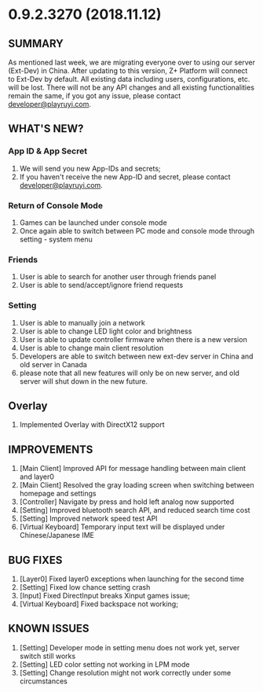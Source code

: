 # 0.9.2.3270 (2018.11.12)

## SUMMARY
As mentioned last week, we are migrating everyone over to using our server (Ext-Dev) in China. After updating to this version, Z+ Platform will connect to Ext-Dev by default. All existing data including users, configurations, etc. will be lost. There will not be any API changes and all existing functionalities remain the same, if you got any issue, please contact developer@playruyi.com.


## WHAT'S NEW?   

### App ID & App Secret
1. We will send you new App-IDs and secrets;
1. If you haven't receive the new App-ID and secret, please contact developer@playruyi.com.

### Return of Console Mode
1. Games can be launched under console mode
1. Once again able to switch between PC mode and console mode through setting - system menu

### Friends
1. User is able to search for another user through friends panel
1. User is able to send/accept/ignore friend requests

### Setting
1. User is able to manually join a network
1. User is able to change LED light color and brightness
1. User is able to update controller firmware when there is a new version
1. User is able to change main client resolution
1. Developers are able to switch between new ext-dev server in China and old server in Canada
1. please note that all new features will only be on new server, and old server will shut down in the new future.

## Overlay
1. Implemented Overlay with DirectX12 support

## IMPROVEMENTS
1. [Main Client] Improved API for message handling between main client and layer0
1. [Main Client] Resolved the gray loading screen when switching between homepage and settings
1. [Controller] Navigate by press and hold left analog now supported
1. [Setting] Improved bluetooth search API, and reduced search time cost
1. [Setting] Improved network speed test API
1. [Virtual Keyboard] Temporary input text will be displayed under Chinese/Japanese IME

## BUG FIXES
1. [Layer0] Fixed layer0 exceptions when launching for the second time
1. [Setting] Fixed low chance setting crash
1. [Input] Fixed DirectInput breaks Xinput games issue;
1. [Virtual Keyboard] Fixed backspace not working;


## KNOWN ISSUES
1. [Setting] Developer mode in setting menu does not work yet, server switch still works
1. [Setting] LED color setting not working in LPM mode
1. [Setting] Change resolution might not work correctly under some circumstances
